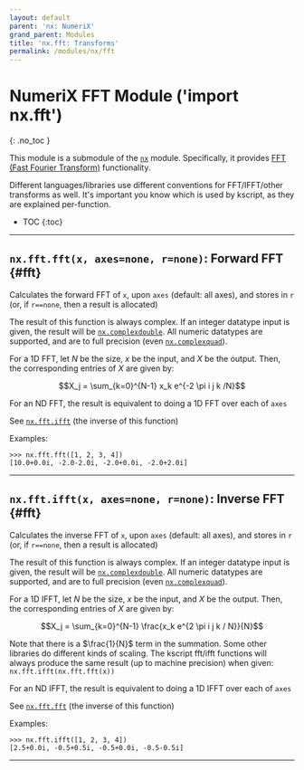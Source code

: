```yaml
---
layout: default
parent: 'nx: NumeriX'
grand_parent: Modules
title: 'nx.fft: Transforms'
permalink: /modules/nx/fft
---
```


# NumeriX FFT Module ('import nx.fft')
{: .no_toc }

This module is a submodule of the [`nx`](/modules/nx) module. Specifically, it provides [FFT (Fast Fourier Transform)](https://en.wikipedia.org/wiki/Fast_Fourier_transform) functionality.

Different languages/libraries use different conventions for FFT/IFFT/other transforms as well. It's important you know which is used by kscript, as they are explained per-function.


 * TOC
{:toc}

---

## `nx.fft.fft(x, axes=none, r=none)`: Forward FFT {#fft}

Calculates the forward FFT of `x`, upon `axes` (default: all axes), and stores in `r` (or, if `r==none`, then a result is allocated)

The result of this function is always complex. If an integer datatype input is given, the result will be [`nx.complexdouble`](/modules/nx#complexdouble). All numeric datatypes are supported, and are to full precision (even [`nx.complexquad`](/modules/nx#complexquad)). 

For a 1D FFT, let $N$ be the size, $x$ be the input, and $X$ be the output. Then, the corresponding entries of $X$ are given by:

$$X_j = \sum_{k=0}^{N-1} x_k e^{-2 \pi i j k /N}$$

For an ND FFT, the result is equivalent to doing a 1D FFT over each of `axes`

See [`nx.fft.ifft`](#ifft) (the inverse of this function)

Examples:

```ks
>>> nx.fft.fft([1, 2, 3, 4])
[10.0+0.0i, -2.0-2.0i, -2.0+0.0i, -2.0+2.0i]
```
---

## `nx.fft.ifft(x, axes=none, r=none)`: Inverse FFT {#fft}

Calculates the inverse FFT of `x`, upon `axes` (default: all axes), and stores in `r` (or, if `r==none`, then a result is allocated)

The result of this function is always complex. If an integer datatype input is given, the result will be [`nx.complexdouble`](/modules/nx#complexdouble). All numeric datatypes are supported, and are to full precision (even [`nx.complexquad`](/modules/nx#complexquad)). 

For a 1D IFFT, let $N$ be the size, $x$ be the input, and $X$ be the output. Then, the corresponding entries of $X$ are given by:

$$X_j = \sum_{k=0}^{N-1} \frac{x_k e^{2 \pi i j k / N}}{N}$$

Note that there is a $\frac{1}{N}$ term in the summation. Some other libraries do different kinds of scaling. The kscript fft/ifft functions will always produce the same result (up to machine precision) when given: `nx.fft.ifft(nx.fft.fft(x))`

For an ND IFFT, the result is equivalent to doing a 1D IFFT over each of `axes`

See [`nx.fft.fft`](#fft) (the inverse of this function)

Examples:

```ks
>>> nx.fft.ifft([1, 2, 3, 4])
[2.5+0.0i, -0.5+0.5i, -0.5+0.0i, -0.5-0.5i]
```
---


